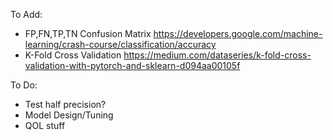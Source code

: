 To Add:

* FP,FN,TP,TN Confusion Matrix
https://developers.google.com/machine-learning/crash-course/classification/accuracy
* K-Fold Cross Validation
https://medium.com/dataseries/k-fold-cross-validation-with-pytorch-and-sklearn-d094aa00105f

To Do:

* Test half precision?
* Model Design/Tuning
* QOL stuff